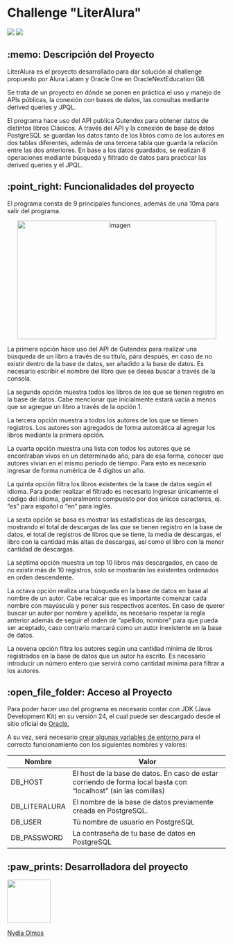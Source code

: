 <h1>Challenge "LiterAlura"</h1>
<p align="left">
 <img src="https://img.shields.io/badge/Status-Finalizado-green">
 <img src="https://img.shields.io/badge/Release_date-August_2025-olive">
</p>

<h2> :memo: Descripción del Proyecto </h2>
<p>LiterAlura es el proyecto desarrollado para dar solución al challenge propuesto por Alura Latam y Oracle One en OracleNextEducation G8.</p>
<p>Se trata de un proyecto en dónde se ponen en práctica el uso y manejo de APIs públicas, la conexión con bases de datos, las consultas mediante derived queries y JPQL.</p>
<p>El programa hace uso del API publica Gutendex para obtener datos de distintos libros Clásicos. A través del API y la conexión de base de datos PostgreSQL se guardan los datos 
  tanto de los libros como de los autores en dos tablas diferentes, además de una tercera tabla que guarda la relación entre las dos anteriores. En base a los datos guardados, 
  se realizan 8 operaciones mediante búsqueda y filtrado de datos para practicar las derived queries y el JPQL.</p>

<h2> :point_right: Funcionalidades del proyecto</h2>
<p>El programa consta de 9 principales funciones, además de una 10ma para salir del programa.</p>

<div align="center">
  <img width="459" height="273" alt="imagen" src="https://github.com/user-attachments/assets/b8a90dfe-0864-469a-9e61-9a130ea93868"/>
</div>

<p>La primera opción hace uso del API de Gutendex para realizar una búsqueda de un libro a través de su título, para después, 
  en caso de no existir dentro de la base de datos, ser añadido a la base de datos. Es necesario escribir el nombre del libro que se desea buscar a través de la consola.</p>
<p>La segunda opción muestra todos los libros de los que se tienen registro en la base de datos. Cabe mencionar que inicialmente estará vacía a menos que se agregue un libro a través de la opción 1.</p>
<p>La tercera opción muestra a todos los autores de los que se tienen registros. Los autores son agregados de forma automática al agregar los libros mediante la primera opción.</p>
<p>La cuarta opción muestra una lista con todos los autores que se encontraban vivos en un determinado año, para de esa forma, conocer que autores vivían en el mismo periodo de tiempo. 
  Para esto es necesario ingresar de forma numérica de 4 dígitos un año.</p>
<p>La quinta opción filtra los libros existentes de la base de datos según el idioma. Para poder realizar el filtrado es necesario ingresar únicamente el código del idioma, 
  generalmente compuesto por dos únicos caracteres, ej. “es” para español o “en” para inglés.</p>
<p>La sexta opción se basa es mostrar las estadísticas de las descargas, mostrando el total de descargas de las que se tienen registro en la base de datos, el total de registros de libros que se tiene, 
  la media de descargas, el libro con la cantidad más altas de descargas, así como el libro con la menor cantidad de descargas.</p>
<p>La séptima opción muestra un top 10 libros más descargados, en caso de no existir más de 10 registros, solo se mostrarán los existentes ordenados en orden descendente.</p>
<p>La octava opción realiza una búsqueda en la base de datos en base al nombre de un autor. Cabe recalcar que es importante comenzar cada nombre con mayúscula y poner sus respectivos acentos. 
  En caso de querer buscar un autor por nombre y apellido, es necesario respetar la regla anterior además de seguir el orden de “apellido, nombre” para que pueda ser aceptado, caso contrario marcará como un autor inexistente en la base de datos.</p>
<p>La novena opción filtra los autores según una cantidad mínima de libros registrados en la base de datos que un autor ha escrito. Es necesario introducir un número entero que servirá como cantidad mínima para filtrar a los autores.</p>

<h2> :open_file_folder: Acceso al Proyecto</h2>
<p>Para poder hacer uso del programa es necesario contar con JDK (Java Development Kit) en su versión 24, el cual puede ser descargado desde el sitio oficial de <a href="https://www.oracle.com/mx/java/technologies/downloads/">Oracle.</a></p>

<p>A su vez, será necesario <a href="https://www.aluracursos.com/blog/como-configurar-variables-de-entorno-en-windows-linux-y-macos">crear algunas variables de entorno </a> para el correcto funcionamiento con los siguientes nombres y valores:</p>

| Nombre | Valor|
|------------|--------|
| DB_HOST | El host de la base de datos. En caso de estar corriendo de forma local basta con “localhost” (sin las comillas) |
| DB_LITERALURA | El nombre de la base de datos previamente creada en PostgreSQL. |
| DB_USER | Tú nombre de usuario en PostgreSQL |
| DB_PASSWORD | La contraseña de tu base de datos en PostgreSQL |

<h2> :paw_prints: Desarrolladora del proyecto</h2>
<p>
 <img src="https://avatars.githubusercontent.com/u/111654273?v=4" width=100px>
</p>

<p>
 <a href="https://github.com/NydiaOlmos">Nydia Olmos</a>
</p>

